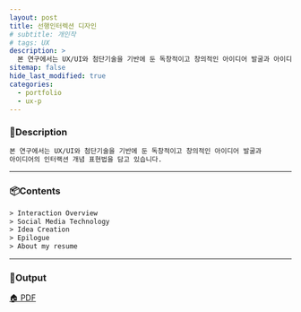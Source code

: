 ```yaml
---
layout: post
title: 선행인터렉션 디자인
# subtitle: 개인작
# tags: UX
description: >
  본 연구에서는 UX/UI와 첨단기술을 기반에 둔 독창적이고 창의적인 아이디어 발굴과 아이디어의 인터랙션 개념 표현법을 담고 있습니다
sitemap: false
hide_last_modified: true
categories:
  - portfolio
  - ux-p
---
```


<!-- ### 선행인터랙션-UX -->

### 📝Description
~~~html
본 연구에서는 UX/UI와 첨단기술을 기반에 둔 독창적이고 창의적인 아이디어 발굴과
아이디어의 인터랙션 개념 표현법을 담고 있습니다.
~~~

----

### 📦Contents
~~~html
> Interaction Overview
> Social Media Technology
> Idea Creation
> Epilogue
> About my resume
~~~
----

### 📌Output

[🏠 PDF](/assets/pdf/Interaction-Idea.pdf)
